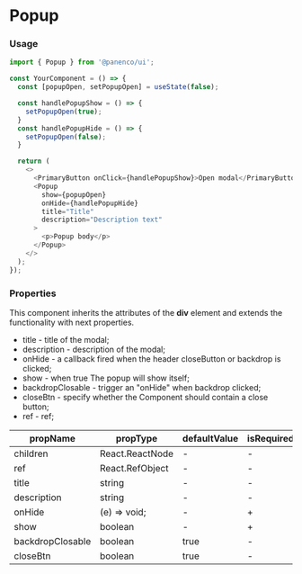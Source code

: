 # Popup

### Usage

```js
import { Popup } from '@panenco/ui';

const YourComponent = () => {
  const [popupOpen, setPopupOpen] = useState(false);

  const handlePopupShow = () => {
    setPopupOpen(true);
  }
  const handlePopupHide = () => {
    setPopupOpen(false);
  }

  return (
    <>
      <PrimaryButton onClick={handlePopupShow}>Open modal</PrimaryButton>
      <Popup
        show={popupOpen}
        onHide={handlePopupHide}
        title="Title"
        description="Description text"
      >
        <p>Popup body</p>
      </Popup>
    </>
  );
});
```

<!-- STORY -->

### Properties

This component inherits the attributes of the **div** element and extends the functionality with next properties.

- title - title of the modal;
- description - description of the modal;
- onHide - a callback fired when the header closeButton or backdrop is clicked;
- show - when true The popup will show itself;
- backdropClosable - trigger an "onHide" when backdrop clicked;
- closeBtn - specify whether the Component should contain a close button;
- ref - ref;

| propName         | propType        | defaultValue | isRequired |
| ---------------- | --------------- | ------------ | ---------- |
| children         | React.ReactNode | -            | -          |
| ref              | React.RefObject | -            | -          |
| title            | string          | -            | -          |
| description      | string          | -            | -          |
| onHide           | (e) => void;    | -            | +          |
| show             | boolean         | -            | +          |
| backdropClosable | boolean         | true         | -          |
| closeBtn         | boolean         | true         | -          |
